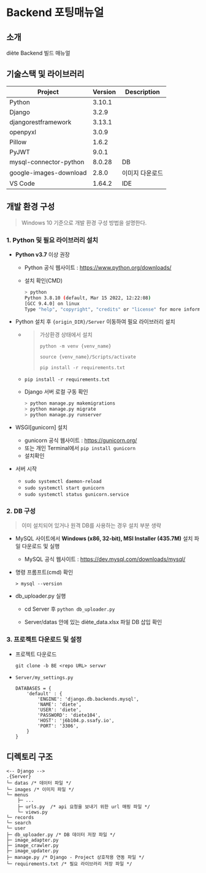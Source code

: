 # Backend 포팅매뉴얼

## 소개

diète Backend 빌드 매뉴얼

## 기술스택 및 라이브러리

| Project                | Version | Description     |
| ---------------------- | ------- | --------------- |
| Python                 | 3.10.1  |                 |
| Django                 | 3.2.9   |                 |
| djangorestframework    | 3.13.1  |                 |
| openpyxl               | 3.0.9   |                 |
| Pillow                 | 1.6.2   |                 |
| PyJWT                  | 9.0.1   |                 |
| mysql-connector-python | 8.0.28  | DB              |
| google-images-download | 2.8.0   | 이미지 다운로드 |
| VS Code                | 1.64.2  | IDE             |

## 개발 환경 구성

> Windows 10 기준으로 개발 환경 구성 방법을 설명한다.

### 1. Python 및 필요 라이브러리 설치

- **Python v3.7** 이상 권장

  - Python 공식 웹사이트 : https://www.python.org/downloads/

  - 설치 확인(CMD)

    ```bash
    > python
    Python 3.8.10 (default, Mar 15 2022, 12:22:08)
    [GCC 9.4.0] on linux
    Type "help", "copyright", "credits" or "license" for more information.
    ```

  

- Python 설치 후 `{origin_DIR}/Server` 이동하여 필요 라이브러리 설치

  - > 가상환경 상태에서 설치
    >
    > `python -m venv {venv_name}`
    >
    > `source {venv_name}/Scripts/activate `
    >
    > `pip install -r requirements.txt`

  - `pip install -r requirements.txt`

  - Django 서버 로컬 구동 확인

    ```bash
    > python manage.py makemigrations
    > python manage.py migrate
    > python manage.py runserver
    ```

- WSGI[gunicorn] 설치

  - gunicorn 공식 웹사이트 : https://gunicorn.org/
  - 또는 개인 Terminal에서 `pip install gunicorn`
  - 설치확인

- 서버 시작

  - `sudo systemctl daemon-reload`
  -  `sudo systemctl start gunicorn`
  - `sudo systemctl status gunicorn.service `

  

### 2. DB 구성 

> 이미 설치되어 있거나 원격 DB를 사용하는 경우 설치 부분 생략

- MySQL 사이트에서 **Windows (x86, 32-bit), MSI Installer (435.7M)** 설치 파일 다운로드 및 실행
  -  MySQL 공식 웹사이트 : https://dev.mysql.com/downloads/mysql/

- 명령 프롬프트(cmd) 확인

  ```shell
  > mysql --version
  ```

- db_uploader.py 실행

  - cd Server 후 `python db_uploader.py` 

  - Server/datas 안에 있는 diète_data.xlsx 파일 DB 삽입 확인

    


### 3. 프로젝트 다운로드 및 설정

- 프로젝트 다운로드

  ```shell
  git clone -b BE <repo URL> servwr
  ```

- `Server/my_settings.py`

  ```properties
  DATABASES = {
      'default' : {
          'ENGINE': 'django.db.backends.mysql',
          'NAME': 'diete',
          'USER': 'diete',
          'PASSWORD': 'diete104',
          'HOST': 'j6b104.p.ssafy.io',
          'PORT': '3306',
      }
  }
  ```



## 디렉토리 구조

```
<-- Django -->
.{Server}
└─ datas /* 데이터 파일 */
└─ images /* 이미지 파일 */
└─ menus
	├─ ...
    ├─ urls.py	/* api 요청을 보내기 위한 url 매핑 파일 */
    └─ views.py	
└─ records
└─ search
└─ user
├─ db_uploader.py /* DB 데이터 저장 파일 */
├─ image_adapter.py
├─ image_crawler.py
├─ image_updater.py
├─ manage.py /* Django - Project 상호작용 연동 파일 */
└─ requirements.txt /* 필요 라이브러리 저장 파일 */
```

